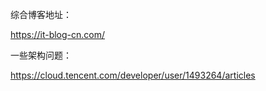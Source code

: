 综合博客地址：

https://it-blog-cn.com/


一些架构问题：

https://cloud.tencent.com/developer/user/1493264/articles